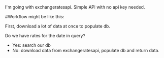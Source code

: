 I'm going with exchangeratesapi. Simple API with no api key needed.

#Workflow might be like this:

First, download a lot of data at once to populate db.

Do we have rates for the date in query?
 - Yes: search our db
 - No: download data from exchangeratesapi, populate db and return data.
